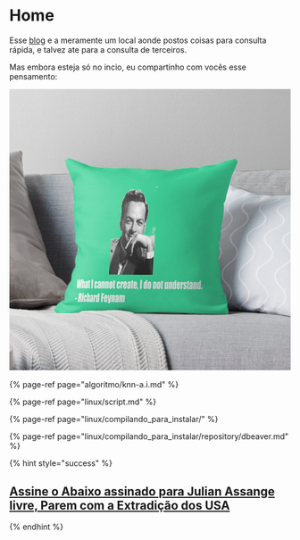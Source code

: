 # Home

Esse [blog](https://gilberto-tec.gitbook.io/blog/) e a meramente um local aonde postos coisas para consulta rápida, e talvez ate para a consulta de terceiros.

Mas embora esteja só no incio, eu compartinho com vocês esse pensamento:

![&quot;What I cannot create, I do not undertand&quot; ou &quot;O que n&#xE3;o posso criar, n&#xE3;o entendo&quot;](.gitbook/assets/image%20%281%29.png)

{% page-ref page="algoritmo/knn-a.i.md" %}

{% page-ref page="linux/script.md" %}

{% page-ref page="linux/compilando\_para\_instalar/" %}

{% page-ref page="linux/compilando\_para\_instalar/repository/dbeaver.md" %}

{% hint style="success" %}
## [Assine o Abaixo assinado para Julian Assange livre, Parem com a Extradição dos USA](https://www.change.org/p/free-julian-assange-before-it-s-too-late-stop-usa-extradition)
{% endhint %}

